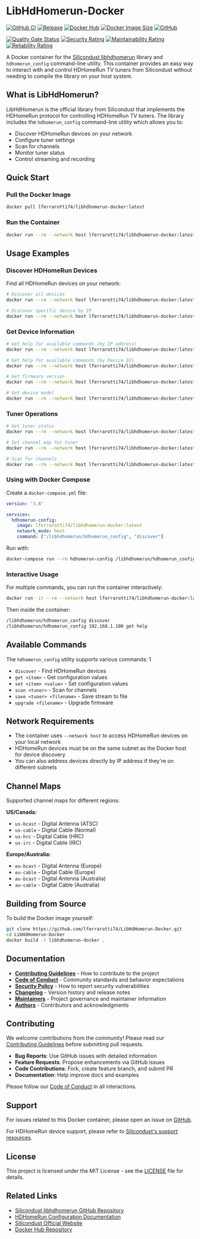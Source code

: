 # LibHdHomerun-Docker

[![GitHub CI](https://github.com/lferrarotti74/LibHdHomerun-Docker/workflows/Build%20release%20image/badge.svg)](https://github.com/lferrarotti74/LibHdHomerun-Docker/actions/workflows/build.yml)
[![Release](https://img.shields.io/github/v/release/lferrarotti74/LibHdHomerun-Docker)](https://github.com/lferrarotti74/LibHdHomerun-Docker/releases)
[![Docker Hub](https://img.shields.io/docker/pulls/lferrarotti74/libhdhomerun-docker)](https://hub.docker.com/r/lferrarotti74/libhdhomerun-docker)
[![Docker Image Size](https://img.shields.io/docker/image-size/lferrarotti74/libhdhomerun-docker/latest)](https://hub.docker.com/r/lferrarotti74/libhdhomerun-docker)
[![GitHub](https://img.shields.io/github/license/lferrarotti74/LibHdHomerun-Docker)](LICENSE)

<!-- SonarQube Badges -->
[![Quality Gate Status](https://sonarcloud.io/api/project_badges/measure?project=lferrarotti74_LibHdHomerun-Docker&metric=alert_status)](https://sonarcloud.io/summary/new_code?id=lferrarotti74_LibHdHomerun-Docker)
[![Security Rating](https://sonarcloud.io/api/project_badges/measure?project=lferrarotti74_LibHdHomerun-Docker&metric=security_rating)](https://sonarcloud.io/summary/new_code?id=lferrarotti74_LibHdHomerun-Docker)
[![Maintainability Rating](https://sonarcloud.io/api/project_badges/measure?project=lferrarotti74_LibHdHomerun-Docker&metric=sqale_rating)](https://sonarcloud.io/summary/new_code?id=lferrarotti74_LibHdHomerun-Docker)
[![Reliability Rating](https://sonarcloud.io/api/project_badges/measure?project=lferrarotti74_LibHdHomerun-Docker&metric=reliability_rating)](https://sonarcloud.io/summary/new_code?id=lferrarotti74_LibHdHomerun-Docker)

A Docker container for the [Silicondust libhdhomerun](https://github.com/Silicondust/libhdhomerun) library and `hdhomerun_config` command-line utility. This container provides an easy way to interact with and control HDHomeRun TV tuners from Silicondust without needing to compile the library on your host system.

## What is LibHdHomerun?

LibHdHomerun is the official library from Silicondust that implements the HDHomeRun protocol for controlling HDHomeRun TV tuners. The library includes the `hdhomerun_config` command-line utility which allows you to:

- Discover HDHomeRun devices on your network
- Configure tuner settings
- Scan for channels
- Monitor tuner status
- Control streaming and recording

## Quick Start

### Pull the Docker Image

```bash
docker pull lferrarotti74/libhdhomerun-docker:latest
```

### Run the Container

```bash
docker run --rm --network host lferrarotti74/libhdhomerun-docker:latest /libhdhomerun/hdhomerun_config discover
```

## Usage Examples

### Discover HDHomeRun Devices

Find all HDHomeRun devices on your network:

```bash
# Discover all devices
docker run --rm --network host lferrarotti74/libhdhomerun-docker:latest /libhdhomerun/hdhomerun_config discover

# Discover specific device by IP
docker run --rm --network host lferrarotti74/libhdhomerun-docker:latest /libhdhomerun/hdhomerun_config discover 192.168.1.100
```

### Get Device Information

```bash
# Get help for available commands (by IP address)
docker run --rm --network host lferrarotti74/libhdhomerun-docker:latest /libhdhomerun/hdhomerun_config 192.168.1.100 get help

# Get help for available commands (by Device ID)
docker run --rm --network host lferrarotti74/libhdhomerun-docker:latest /libhdhomerun/hdhomerun_config 12410A5D get help

# Get firmware version
docker run --rm --network host lferrarotti74/libhdhomerun-docker:latest /libhdhomerun/hdhomerun_config 192.168.1.100 get /sys/version

# Get device model
docker run --rm --network host lferrarotti74/libhdhomerun-docker:latest /libhdhomerun/hdhomerun_config 192.168.1.100 get /sys/model
```

### Tuner Operations

```bash
# Get tuner status
docker run --rm --network host lferrarotti74/libhdhomerun-docker:latest /libhdhomerun/hdhomerun_config 192.168.1.100 get /tuner0/status

# Set channel map for tuner
docker run --rm --network host lferrarotti74/libhdhomerun-docker:latest /libhdhomerun/hdhomerun_config 192.168.1.100 set /tuner0/channelmap us-bcast

# Scan for channels
docker run --rm --network host lferrarotti74/libhdhomerun-docker:latest /libhdhomerun/hdhomerun_config 192.168.1.100 scan /tuner0
```

### Using with Docker Compose

Create a `docker-compose.yml` file:

```yaml
version: '3.8'

services:
  hdhomerun-config:
    image: lferrarotti74/libhdhomerun-docker:latest
    network_mode: host
    command: ["/libhdhomerun/hdhomerun_config", "discover"]
```

Run with:

```bash
docker-compose run --rm hdhomerun-config /libhdhomerun/hdhomerun_config 192.168.1.100 get /sys/version
```

### Interactive Usage

For multiple commands, you can run the container interactively:

```bash
docker run -it --rm --network host lferrarotti74/libhdhomerun-docker:latest /bin/bash
```

Then inside the container:

```bash
/libhdhomerun/hdhomerun_config discover
/libhdhomerun/hdhomerun_config 192.168.1.100 get help
```

## Available Commands

The `hdhomerun_config` utility supports various commands: <mcreference link="https://info.hdhomerun.com/info/hdhomerun_config" index="1">1</mcreference>

- `discover` - Find HDHomeRun devices
- `get <item>` - Get configuration values
- `set <item> <value>` - Set configuration values
- `scan <tuner>` - Scan for channels
- `save <tuner> <filename>` - Save stream to file
- `upgrade <filename>` - Upgrade firmware

## Network Requirements

- The container uses `--network host` to access HDHomeRun devices on your local network
- HDHomeRun devices must be on the same subnet as the Docker host for device discovery
- You can also address devices directly by IP address if they're on different subnets

## Channel Maps

Supported channel maps for different regions:

**US/Canada:**
- `us-bcast` - Digital Antenna (ATSC)
- `us-cable` - Digital Cable (Normal)
- `us-hrc` - Digital Cable (HRC)
- `us-irc` - Digital Cable (IRC)

**Europe/Australia:**
- `eu-bcast` - Digital Antenna (Europe)
- `eu-cable` - Digital Cable (Europe)
- `au-bcast` - Digital Antenna (Australia)
- `au-cable` - Digital Cable (Australia)

## Building from Source

To build the Docker image yourself:

```bash
git clone https://github.com/lferrarotti74/LibHdHomerun-Docker.git
cd LibHdHomerun-Docker
docker build -t libhdhomerun-docker .
```

## Documentation

- **[Contributing Guidelines](CONTRIBUTING.md)** - How to contribute to the project
- **[Code of Conduct](CODE_OF_CONDUCT.md)** - Community standards and behavior expectations
- **[Security Policy](SECURITY.md)** - How to report security vulnerabilities
- **[Changelog](CHANGELOG.md)** - Version history and release notes
- **[Maintainers](MAINTAINERS.md)** - Project governance and maintainer information
- **[Authors](AUTHORS.md)** - Contributors and acknowledgments

## Contributing

We welcome contributions from the community! Please read our [Contributing Guidelines](CONTRIBUTING.md) before submitting pull requests.

- **Bug Reports**: Use GitHub issues with detailed information
- **Feature Requests**: Propose enhancements via GitHub issues
- **Code Contributions**: Fork, create feature branch, and submit PR
- **Documentation**: Help improve docs and examples

Please follow our [Code of Conduct](CODE_OF_CONDUCT.md) in all interactions.

## Support

For issues related to this Docker container, please open an issue on [GitHub](https://github.com/lferrarotti74/LibHdHomerun-Docker/issues).

For HDHomeRun device support, please refer to [Silicondust's support resources](https://www.silicondust.com/support/).

## License

This project is licensed under the MIT License - see the [LICENSE](LICENSE) file for details.

## Related Links

- [Silicondust libhdhomerun GitHub Repository](https://github.com/Silicondust/libhdhomerun)
- [HDHomeRun Configuration Documentation](https://info.hdhomerun.com/info/hdhomerun_config)
- [Silicondust Official Website](https://www.silicondust.com/)
- [Docker Hub Repository](https://hub.docker.com/r/lferrarotti74/libhdhomerun-docker)